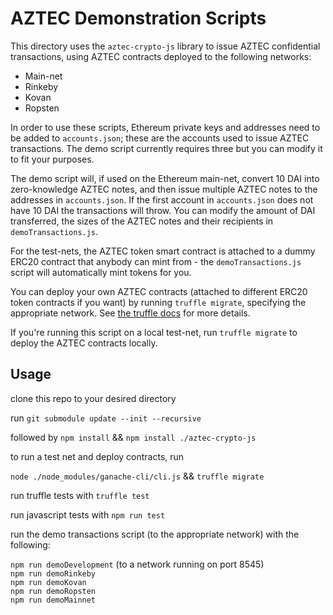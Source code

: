 # AZTEC Demonstration Scripts

This directory uses the ```aztec-crypto-js``` library to issue AZTEC confidential transactions, using AZTEC contracts deployed to the following networks:

* Main-net
* Rinkeby
* Kovan
* Ropsten

In order to use these scripts, Ethereum private keys and addresses need to be added to ```accounts.json```; these are the accounts used to issue AZTEC transactions. The demo script currently requires three but you can modify it to fit your purposes.  

The demo script will, if used on the Ethereum main-net, convert 10 DAI into zero-knowledge AZTEC notes, and then issue multiple AZTEC notes to the addresses in ```accounts.json```. If the first account in ```accounts.json``` does not have 10 DAI the transactions will throw. You can modify the amount of DAI transferred, the sizes of the AZTEC notes and their recipients in ```demoTransactions.js```.  

For the test-nets, the AZTEC token smart contract is attached to a dummy ERC20 contract that anybody can mint from - the ```demoTransactions.js``` script will automatically mint tokens for you.

You can deploy your own AZTEC contracts (attached to different ERC20 token contracts if you want) by running ```truffle migrate```, specifying the appropriate network. See [the truffle docs](https://truffleframework.com/docs/truffle/getting-started/running-migrations) for more details.  

If you're running this script on a local test-net, run ```truffle migrate``` to deploy the AZTEC contracts locally.

## Usage

clone this repo to your desired directory

run ```git submodule update --init --recursive```  

followed by ```npm install``` && ```npm install ./aztec-crypto-js```  

to run a test net and deploy contracts, run  

```node ./node_modules/ganache-cli/cli.js``` && ```truffle migrate```  

run truffle tests with ```truffle test```  

run javascript tests with ```npm run test```  

run the demo transactions script (to the appropriate network) with the following:

```npm run demoDevelopment``` (to a network running on port 8545)  
```npm run demoRinkeby```  
```npm run demoKovan```  
```npm run demoRopsten```  
```npm run demoMainnet```  